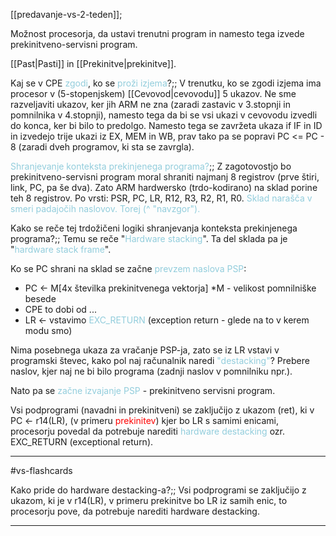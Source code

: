 [[predavanje-vs-2-teden]];

Možnost procesorja, da ustavi trenutni program in namesto tega izvede prekinitveno-servisni program.

[[Past|Pasti]] in [[Prekinitve|prekinitve]].

Kaj se v CPE <font color="#92cddc">zgodi</font>, ko se <font color="#92cddc">proži izjema</font>?;; V trenutku, ko se zgodi izjema ima procesor v (5-stopenjskem) [[Cevovod|cevovodu]] 5 ukazov. Ne sme razveljaviti ukazov, ker jih ARM ne zna (zaradi zastavic v 3.stopnji in pomnilnika v 4.stopnji), namesto tega da bi se vsi ukazi v cevovodu izvedli do konca, ker bi bilo to predolgo. Namesto tega se zavržeta ukaza if IF in ID in izvedejo trije ukazi iz EX, MEM in WB, prav tako pa se popravi PC <= PC - 8 (zaradi dveh programov, ki sta se zavrgla).
<!--SR:!2024-10-22,1,190-->

<font color="#92cddc">Shranjevanje konteksta prekinjenega programa?</font>;; Z zagotovostjo bo prekinitveno-servisni program moral shraniti najmanj 8 registrov (prve štiri, link, PC, pa še dva). Zato ARM hardwersko (trdo-kodirano) na sklad porine teh 8 registrov. Po vrsti: PSR, PC, LR, R12, R3, R2, R1, R0. <font color="#92cddc">Sklad narašča v smeri padajočih naslovov. Torej (^ "navzgor").</font>
<!--SR:!2024-10-24,5,230-->

Kako se reče tej trdožičeni logiki shranjevanja konteksta prekinjenega programa?;; Temu se reče "<font color="#92cddc">Hardware stacking</font>". Ta del sklada pa je "<font color="#92cddc">hardware stack frame</font>".
<!--SR:!2024-10-25,6,250-->

Ko se PC shrani na sklad se začne <font color="#92cddc">prevzem naslova PSP</font>:
- PC <- M[4x številka prekinitvenega vektorja] *M - velikost pomnilniške besede
- CPE to dobi od ...
- LR <- vstavimo <font color="#92cddc">EXC_RETURN</font> (exception return - glede na to v kerem modu smo)

Nima posebnega ukaza za vračanje PSP-ja, zato se iz LR vstavi v programski števec, kako pol naj računalnik naredi <font color="#92cddc">"destacking"</font>? Prebere naslov, kjer naj ne bi bilo programa (zadnji naslov v pomnilniku npr.). 

Nato pa se <font color="#92cddc">začne izvajanje PSP</font> - prekinitveno servisni program.

Vsi podprogrami (navadni in prekinitveni) se zaključijo z ukazom (ret), ki v PC <- r14(LR), (v primeru <font color="#ff0000">prekinitev</font>) kjer bo LR s samimi enicami, procesorju povedal da potrebuje narediti <font color="#92cddc">hardware destacking</font> ozr. EXC_RETURN (exceptional return).



---

#vs-flashcards 

Kako pride do hardware destacking-a?;; Vsi podprogrami se zaključijo z ukazom, ki je v r14(LR), v primeru prekinitve bo LR iz samih enic, to procesorju pove, da potrebuje narediti hardware destacking.
<!--SR:!2024-10-22,3,264-->

---
